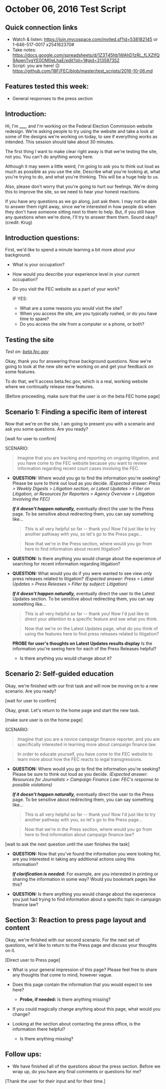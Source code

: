 # October 06, 2016 Test Script

## Quick connection links

- Watch & listen: <https://join.mycospace.com/invited.sf?id=538182145> or 1-646-517-0017 x254162370#
- Take notes: <https://docs.google.com/spreadsheets/d/1Z3T45hb1WAhD1zRL_fLXZlfQ9ApenTvgYE0OM0eLhaE/edit?pli=1#gid=313597352>
- Script: you are here! :wink: <https://github.com/18F/FEC/blob/master/test_scripts/2016-10-06.md>

## Features tested this week:

- General responses to the press section

## Introduction:

Hi, I'm **___**, and I'm working on the Federal Election Commission website redesign. We're asking people to try using the website and take a look at some of the designs we're working on today, to see if everything works as intended. This session should take about 30 minutes.

The first thing I want to make clear right away is that we're testing the site, not you. You can't do anything wrong here.

Although it may seem a little weird, I'm going to ask you to think out loud as much as possible as you use the site. Describe what you're looking at, what you're trying to do, and what you're thinking. This will be a huge help to us.

Also, please don't worry that you're going to hurt our feelings. We're doing this to improve the site, so we need to hear your honest reactions.

If you have any questions as we go along, just ask them. I may not be able to answer them right away, since we're interested in how people do when they don't have someone sitting next to them to help. But, if you still have any questions when we're done, I'll try to answer them them. Sound okay? (credit: Krug)

## Introduction questions:
First, we'd like to spend a minute learning a bit more about your background.

- What is your occupation?
- How would you describe your experience level in your current occupation?
- Do you visit the FEC website as a part of your work?

   IF YES:
   - What are a some reasons you would visit the site?
   - When you access the site, are you typically rushed, or do you have time to spare?
   - Do you access the site from a computer or a phone, or both?

## Testing the site
_Test on: [beta.fec.gov](https://beta.fec.gov)_

Okay, thank you for answering those background questions. Now we're going to look at the new site we're working on and get your feedback on some features.

To do that, we'll access beta.fec.gov, which is a real, working website where we continually release new features.

[Before proceeding, make sure that the user is on the beta FEC home page]

## Scenario 1: Finding a specific item of interest

Now that we're on the site, I am going to present you with a scenario and ask you some questions. Are you ready?

[wait for user to confirm]

SCENARIO:
> Imagine that you are tracking and reporting on ongoing litigation, and you have come to the FEC website because you want to review information regarding recent court cases involving the FEC.

- **QUESTION:** Where would you go to find the information you're seeking? Please be sure to think out loud as you decide. _(Expected answer: Press > Weekly Digests > Litigation section, or Latest Updates > Filter on Litigation, or Resources for Reporters > Agency Overview > Litigation Involving the FEC)_

    **_If it doesn't happen naturally,_** eventually direct the user to the Press page. To be sensitive about redirecting them, you can say something like...

    >This is all very helpful so far -- thank you! Now I'd just like to try another pathway with you, so let's go to the Press page...

    > Now that we're in the Press section, where would you go from here to find information about recent litigation?

- **QUESTION:** Is there anything you would change about the experience of searching for recent information regarding litigation?

- **QUESTION:** What would you do if you were wanted to see view _only_ press releases related to litigation? _(Expected answer: Press > Latest Updates > Press Releases > Filter by subject: Litigation)_

    **_If it doesn't happen naturally,_** eventually direct the user to the Latest Updates section. To be sensitive about redirecting them, you can say something like...

    >This is all very helpful so far -- thank you! Now I'd just like to direct your attention to a specific feature and see what you think.

    > Now that we're on the Latest Updates page, what do you think of using the features here to find press releases related to litigation?

    **PROBE for user's thoughts on Latest Updates results display** Is the information you're seeing here for each of the Press Releases helpful?

    - Is there anything you would change about it?


## Scenario 2: Self-guided education

Okay, we're finished with our first task and will now be moving on to a new scenario. Are you ready?

[wait for user to confirm]

Okay, great. Let's return to the home page and start the new task.

[make sure user is on the home page]

SCENARIO:
> Imagine that you are a novice campaign finance reporter, and you are specifically interested in learning more about campaign finance law.

> In order to educate yourself, you have come to the FEC website to learn more about how the FEC reacts to legal transgressions.

- **QUESTION:** Where would you go to find the information you're seeking? Please be sure to think out loud as you decide. _(Expected answer: Resources for Journalists > Campaign Finance Law: FEC's response to possible violations)_

    **_If it doesn't happen naturally,_** eventually direct the user to the Press page. To be sensitive about redirecting them, you can say something like...

    >This is all very helpful so far -- thank you! Now I'd just like to try another pathway with you, so let's go to the Press page...

    > Now that we're in the Press section, where would you go from here to find information about campaign finance law?

[wait to ask the next question until the user finishes the task]

- **QUESTION:** Now that you've found the information you were looking for, are you interested in taking any additional actions using this information?

    **_If clarification is needed:_** For example, are you interested in printing or sharing the information in some way? Would you bookmark pages like this?

- **QUESTION:** Is there anything you would change about the experience you just had trying to find information about a specific topic in campaign finance law?

## Section 3: Reaction to press page layout and content

Okay, we're finished with our second scenario. For the next set of questions, we'd like to return to the Press page and discuss your thoughts on it.

[Direct user to Press page]

- What is your general impression of this page? Please feel free to share any thoughts that come to mind, however vague.

- Does this page contain the information that you would expect to see here?

   - **Probe, if needed:** Is there anything missing?


- If you could magically change anything about this page, what would you change?

- Looking at the section about contacting the press office, is the information there helpful?
    - Is there anything missing?


## Follow ups:
- We have finished all of the questions about the press section. Before we wrap up, do you have any final comments or questions for me?

[Thank the user for their input and for their time.]

